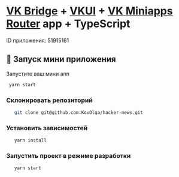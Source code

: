 # [VK Bridge](https://github.com/VKCOM/vk-bridge) + [VKUI](https://github.com/VKCOM/VKUI) + [VK Miniapps Router](https://github.com/VKCOM/vk-mini-apps-router) app + TypeScript

ID приложения: 51915161

## 🚀 Запуск мини приложения

Запустите ваш мини апп

```sh
 yarn start
```

### Склонировать репозиторий

```sh
   git clone git@github.com:KovOlga/hacker-news.git
```

### Установить зависимостей

```sh
   yarn install
```

### Запустить проект в режиме разработки

```sh
   yarn start
```
